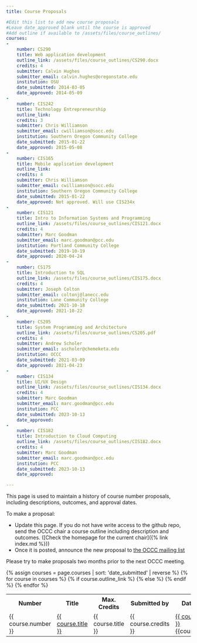```yaml
---
title: Course Proposals

#Edit this list to add new course proposals
#Leave date_approved blank until the course is approved
#Add outline if available to /assets/files/course_outlines/
courses:
-
    number: CS290
    title: Web application development
    outline_link: /assets/files/course_outlines/CS290.docx
    credits: 4
    submitter: Calvin Hughes
    submitter_email: calvin.hughes@oregonstate.edu
    institution: OSU
    date_submitted: 2014-03-05
    date_approved: 2014-05-09
-
    number: CIS242
    title: Technology Entrepreneurship
    outline_link: 
    credits: 3
    submitter: Chris Williamson
    submitter_email: cwilliamson@socc.edu
    institution: Southern Oregon Community College
    date_submitted: 2015-01-22
    date_approved: 2015-05-08
-
    number: CIS165
    title: Mobile application development
    outline_link: 
    credits: 4
    submitter: Chris Williamson
    submitter_email: cwilliamson@socc.edu
    institution: Southern Oregon Community College
    date_submitted: 2015-01-22
    date_approved: Not approved. Will use CIS234x
-
    number: CIS121
    title: Intro to Information Systems and Programming
    outline_link: /assets/files/course_outlines/CIS121.docx
    credits: 4
    submitter: Marc Goodman
    submitter_email: marc.goodman@pcc.edu
    institution: Portland Community College
    date_submitted: 2019-10-19
    date_approved: 2020-04-24
-
    number: CS175
    title: Introduction to SQL
    outline_link: /assets/files/course_outlines/CIS175.docx
    credits: 4
    submitter: Joseph Colton
    submitter_email: coltonj@lanecc.edu
    institution: Lane Community College
    date_submitted: 2021-10-18
    date_approved: 2021-10-22
-
    number: CS205
    title: System Programming and Architecture
    outline_link: /assets/files/course_outlines/CS205.pdf
    credits: 4
    submitter: Andrew Scholer
    submitter_email: ascholer@chemeketa.edu
    institution: OCCC
    date_submitted: 2021-03-09
    date_approved: 2021-04-23
-
    number: CIS134
    title: UI/UX Design
    outline_link: /assets/files/course_outlines/CIS134.docx
    credits: 4
    submitter: Marc Goodman
    submitter_email: marc.goodman@pcc.edu
    institution: PCC
    date_submitted: 2023-10-13
    date_approved: 
-
    number: CIS182
    title: Introduction to Cloud Computing
    outline_link: /assets/files/course_outlines/CIS182.docx
    credits: 4
    submitter: Marc Goodman
    submitter_email: marc.goodman@pcc.edu
    institution: PCC
    date_submitted: 2023-10-13
    date_approved: 

---
```


This page is used to maintain a history of course number proposals, including descriptions,
outcomes, and approval dates.

To make a proposal:

* Update this page. If you do not have write access to the github repo, send the OCCC chair a
    course outline including description and outcomes. ([Check the homepage for the current chair]({% link index.md %}))
* Once it is posted, announce the new proposal to [the OCCC mailing list](https://it.engineering.oregonstate.edu/mailman/listinfo/occc)

Please try to make proposals two months prior to the next OCCC meeting.

<table class="course-proposal-table">
  <colgroup>
    <col>
    <col class="left">
  </colgroup>
<tr>
    <th>Number</th><th>Title</th><th>Max. Credits</th><th>Submitted by</th><th>Date Submitted</th><th>Date Approved</th>
</tr>
{% assign courses = page.courses | sort: 'date_submitted' | reverse %}
{% for course in courses %}
<tr class="{{row_class}}">
    <td>{{ course.number }}</td>
    {% if course.outline_link  %}
    <td><a href="{{ course.outline_link }}">{{ course.title }}</a></td>
    {% else %}
    <td>{{ course.title }}</td>
    {% endif %}
    <td>{{ course.credits }}</td>
    <td><a href="mailto:{{course.submitter_email}}">{{ course.submitter }}</a> <br> {{course.institution}}</td>
    <td>{{ course.date_submitted }}</td>
    <td>{{ course.date_approved }}</td>
</tr>
{% endfor %}
</table>